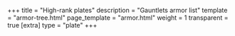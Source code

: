 +++
title = "High-rank plates"
description = "Gauntlets armor list"
template = "armor-tree.html"
page_template = "armor.html"
weight = 1
transparent = true
[extra]
type = "plate"
+++
